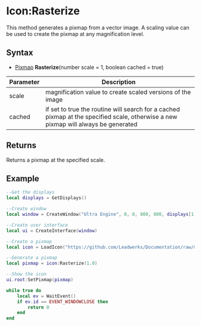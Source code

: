 # Icon:Rasterize

This method generates a pixmap from a vector image. A scaling value can be used to create the pixmap at any magnification level.

## Syntax

- [Pixmap](Pixmap.md) **Rasterize**(number scale = 1, boolean cached = true)

| Parameter | Description |
| --- | --- |
| scale | magnification value to create scaled versions of the image |
| cached | if set to true the routine will search for a cached pixmap at the specified scale, otherwise a new pixmap will always be generated |

## Returns

Returns a pixmap at the specified scale.

## Example

```lua
--Get the displays
local displays = GetDisplays()

--Create window
local window = CreateWindow("Ultra Engine", 0, 0, 800, 800, displays[1])

--Create user interface
local ui = CreateInterface(window)

--Create a pixmap
local icon = LoadIcon("https://github.com/Leadwerks/Documentation/raw/master/Assets/Materials/Logos/23.svg")

--Generate a pixmap
local pixmap = icon:Rasterize(1.0)

--Show the icon
ui.root:SetPixmap(pixmap)

while true do
    local ev = WaitEvent()
    if ev.id == EVENT_WINDOWCLOSE then
        return 0
    end
end
```
